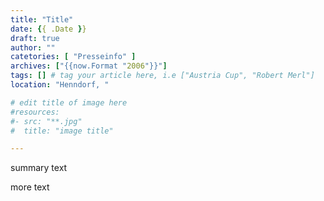 ```yaml
---
title: "Title"
date: {{ .Date }}
draft: true
author: ""
catetories: [ "Presseinfo" ]
archives: ["{{now.Format "2006"}}"]
tags: [] # tag your article here, i.e ["Austria Cup", "Robert Merl"]
location: "Henndorf, "

# edit title of image here
#resources:
#- src: "**.jpg"
#  title: "image title"

---
```


summary text

<!--more-->

more text